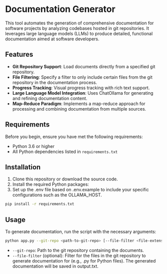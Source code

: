 # Documentation Generator

This tool automates the generation of comprehensive documentation for software projects by analyzing codebases hosted in git repositories. It leverages large language models (LLMs) to produce detailed, functional documentation aimed at software developers.

## Features

- **Git Repository Support**: Load documents directly from a specified git repository.
- **File Filtering**: Specify a filter to only include certain files from the git repository in the documentation process.
- **Progress Tracking**: Visual progress tracking with rich text support.
- **Large Language Model Integration**: Uses ChatOllama for generating and refining documentation content.
- **Map-Reduce Paradigm**: Implements a map-reduce approach for processing and combining documentation from multiple sources.

## Requirements

Before you begin, ensure you have met the following requirements:

- Python 3.6 or higher
- All Python dependencies listed in `requirements.txt`

## Installation

1. Clone this repository or download the source code.
2. Install the required Python packages:
3. Set up the .env file based on .env.example to include your specific configurations such as the OLLAMA_HOST.

```sh
pip install -r requirements.txt
```

## Usage

To generate documentation, run the script with the necessary arguments:

```sh
python app.py --git-repo <path-to-git-repo> [--file-filter <file-extension>]
```

- `--git-repo`: Path to the git repository containing the documents.
- `--file-filter` (optional): Filter for the files in the git repository to generate documentation for (e.g., .py for Python files).
The generated documentation will be saved in output.txt.
